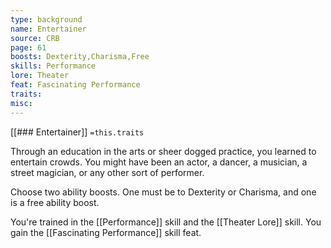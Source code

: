 ```yaml
---
type: background
name: Entertainer 
source: CRB
page: 61
boosts: Dexterity,Charisma,Free
skills: Performance
lore: Theater
feat: Fascinating Performance
traits: 
misc: 
---
```


[[### Entertainer]]
`=this.traits`


Through an education in the arts or sheer dogged practice, you learned to entertain crowds. You might have been an actor, a dancer, a musician, a street magician, or any other sort of performer.

Choose two ability boosts. One must be to Dexterity or Charisma, and one is a free ability boost.

You're trained in the [[Performance]] skill and the [[Theater Lore]] skill. You gain the [[Fascinating Performance]] skill feat.

